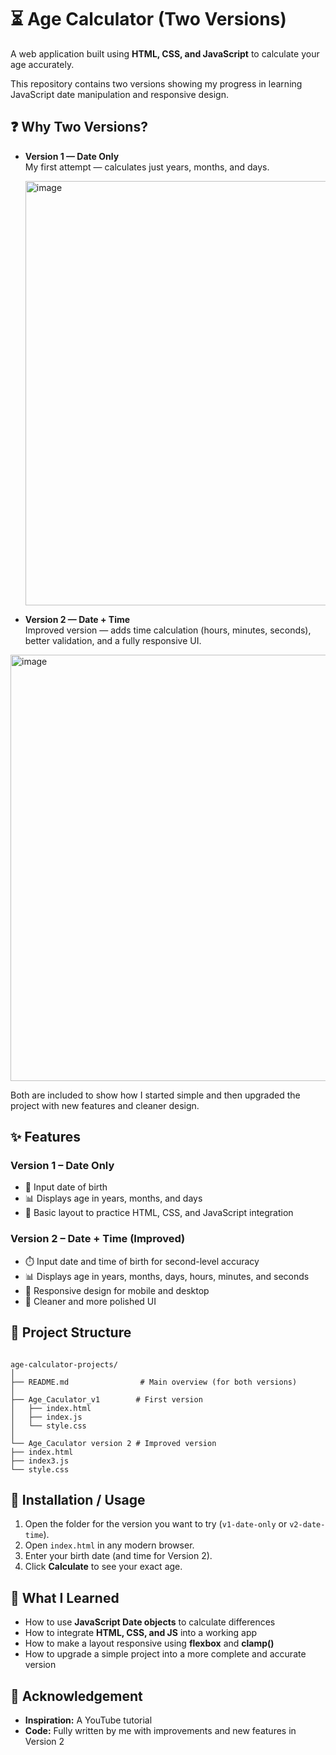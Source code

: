 # ⏳ Age Calculator (Two Versions)

A web application built using **HTML, CSS, and JavaScript** to calculate your age accurately.  

This repository contains two versions showing my progress in learning JavaScript date manipulation and responsive design.

## ❓ Why Two Versions?

- **Version 1 — Date Only**  
  My first attempt — calculates just years, months, and days.

  <img width="1364" height="679" alt="image" src="https://github.com/user-attachments/assets/b02b2ecd-59df-475e-980f-66c55f1bd9ca" />

- **Version 2 — Date + Time**  
  Improved version — adds time calculation (hours, minutes, seconds), better validation, and a fully responsive UI.

<img width="1366" height="682" alt="image" src="https://github.com/user-attachments/assets/f9568d30-6501-49e6-9f4b-b033921e5ad7" />

Both are included to show how I started simple and then upgraded the project with new features and cleaner design.


## ✨ Features

### Version 1 – Date Only
- 📅 Input date of birth  
- 📊 Displays age in years, months, and days  
- 🎯 Basic layout to practice HTML, CSS, and JavaScript integration  

### Version 2 – Date + Time (Improved)
- ⏱️ Input date and time of birth for second-level accuracy  
- 📊 Displays age in years, months, days, hours, minutes, and seconds  
- 📱 Responsive design for mobile and desktop  
- 🧹 Cleaner and more polished UI  


## 📂 Project Structure

```

age-calculator-projects/
│
├── README.md                # Main overview (for both versions)
│
├── Age_Caculator_v1        # First version
│   ├── index.html
│   ├── index.js
│   └── style.css
│
└── Age_Caculator version 2 # Improved version
├── index.html
├── index3.js
└── style.css

```

## 🚀 Installation / Usage

1. Open the folder for the version you want to try (`v1-date-only` or `v2-date-time`).  
2. Open `index.html` in any modern browser.  
3. Enter your birth date (and time for Version 2).  
4. Click **Calculate** to see your exact age.  


## 🧠 What I Learned

- How to use **JavaScript Date objects** to calculate differences  
- How to integrate **HTML, CSS, and JS** into a working app  
- How to make a layout responsive using **flexbox** and **clamp()**  
- How to upgrade a simple project into a more complete and accurate version  


## 🙌 Acknowledgement

- **Inspiration:** A YouTube tutorial  
- **Code:** Fully written by me with improvements and new features in Version 2  
